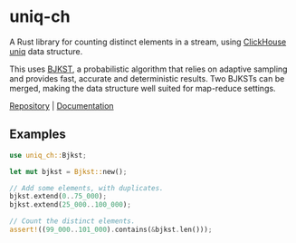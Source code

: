 # uniq-ch

A Rust library for counting distinct elements in a stream,
using [ClickHouse uniq][ClickHouseRefUniq] data structure.

This uses [BJKST][BarYossef+02], a probabilistic algorithm that relies on
adaptive sampling and provides fast, accurate and deterministic results.
Two BJKSTs can be merged, making the data structure well suited for map-reduce
settings.

[Repository] | [Documentation]

[ClickHouseRefUniq]: https://clickhouse.com/docs/en/sql-reference/aggregate-functions/reference/uniq/
[BarYossef+02]: https://citeseerx.ist.psu.edu/viewdoc/summary?doi=10.1.1.12.6276
[Repository]: https://github.com/vivienm/rust-uniq-ch
[Documentation]: https://vivienm.github.io/rust-uniq-ch/uniq_ch/

## Examples

```rust
use uniq_ch::Bjkst;

let mut bjkst = Bjkst::new();

// Add some elements, with duplicates.
bjkst.extend(0..75_000);
bjkst.extend(25_000..100_000);

// Count the distinct elements.
assert!((99_000..101_000).contains(&bjkst.len()));
```
